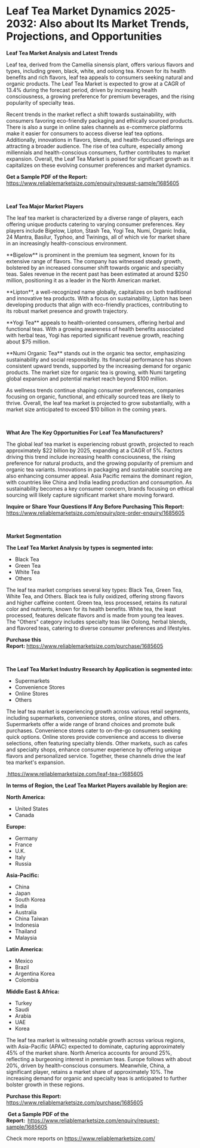 <p><h1>Leaf Tea Market Dynamics 2025-2032: Also about Its Market Trends, Projections, and Opportunities</h1></p><p><strong>Leaf Tea Market Analysis and Latest Trends</strong></p>
<p><p>Leaf tea, derived from the Camellia sinensis plant, offers various flavors and types, including green, black, white, and oolong tea. Known for its health benefits and rich flavors, leaf tea appeals to consumers seeking natural and organic products. The Leaf Tea Market is expected to grow at a CAGR of 13.4% during the forecast period, driven by increasing health consciousness, a growing preference for premium beverages, and the rising popularity of specialty teas.</p><p>Recent trends in the market reflect a shift towards sustainability, with consumers favoring eco-friendly packaging and ethically sourced products. There is also a surge in online sales channels as e-commerce platforms make it easier for consumers to access diverse leaf tea options. Additionally, innovations in flavors, blends, and health-focused offerings are attracting a broader audience. The rise of tea culture, especially among millennials and health-conscious consumers, further contributes to market expansion. Overall, the Leaf Tea Market is poised for significant growth as it capitalizes on these evolving consumer preferences and market dynamics.</p></p>
<p><strong>Get a Sample PDF of the Report:&nbsp;</strong> <a href="https://www.reliablemarketsize.com/enquiry/request-sample/1685605?utm_campaign=2936&utm_medium=2&utm_source=Github&utm_content=ia&utm_term=07042025&utm_id=leaf-tea">https://www.reliablemarketsize.com/enquiry/request-sample/1685605</a></p>
<p>&nbsp;</p>
<p><strong>Leaf Tea Major Market Players</strong></p>
<p><p>The leaf tea market is characterized by a diverse range of players, each offering unique products catering to varying consumer preferences. Key players include Bigelow, Lipton, Stash Tea, Yogi Tea, Numi, Organic India, 24 Mantra, Basilur, Typhoo, and Twinings, all of which vie for market share in an increasingly health-conscious environment.</p><p>**Bigelow** is prominent in the premium tea segment, known for its extensive range of flavors. The company has witnessed steady growth, bolstered by an increased consumer shift towards organic and specialty teas. Sales revenue in the recent past has been estimated at around $250 million, positioning it as a leader in the North American market.</p><p>**Lipton**, a well-recognized name globally, capitalizes on both traditional and innovative tea products. With a focus on sustainability, Lipton has been developing products that align with eco-friendly practices, contributing to its robust market presence and growth trajectory.</p><p>**Yogi Tea** appeals to health-oriented consumers, offering herbal and functional teas. With a growing awareness of health benefits associated with herbal teas, Yogi has reported significant revenue growth, reaching about $75 million.</p><p>**Numi Organic Tea** stands out in the organic tea sector, emphasizing sustainability and social responsibility. Its financial performance has shown consistent upward trends, supported by the increasing demand for organic products. The market size for organic tea is growing, with Numi targeting global expansion and potential market reach beyond $100 million.</p><p>As wellness trends continue shaping consumer preferences, companies focusing on organic, functional, and ethically sourced teas are likely to thrive. Overall, the leaf tea market is projected to grow substantially, with a market size anticipated to exceed $10 billion in the coming years.</p></p>
<p>&nbsp;</p>
<p><strong>What Are The Key Opportunities For Leaf Tea Manufacturers?</strong></p>
<p><p>The global leaf tea market is experiencing robust growth, projected to reach approximately $22 billion by 2025, expanding at a CAGR of 5%. Factors driving this trend include increasing health consciousness, the rising preference for natural products, and the growing popularity of premium and organic tea variants. Innovations in packaging and sustainable sourcing are also enhancing consumer appeal. Asia Pacific remains the dominant region, with countries like China and India leading production and consumption. As sustainability becomes a key consumer concern, brands focusing on ethical sourcing will likely capture significant market share moving forward.</p></p>
<p><strong>Inquire or Share Your Questions If Any Before Purchasing This Report:</strong> <a href="https://www.reliablemarketsize.com/enquiry/pre-order-enquiry/1685605?utm_campaign=2936&utm_medium=2&utm_source=Github&utm_content=ia&utm_term=07042025&utm_id=leaf-tea">https://www.reliablemarketsize.com/enquiry/pre-order-enquiry/1685605</a></p>
<p>&nbsp;</p>
<p><strong>Market Segmentation</strong></p>
<p><strong>The Leaf Tea Market Analysis by types is segmented into:</strong></p>
<p><ul><li>Black Tea</li><li>Green Tea</li><li>White Tea</li><li>Others</li></ul></p>
<p><p>The leaf tea market comprises several key types: Black Tea, Green Tea, White Tea, and Others. Black tea is fully oxidized, offering strong flavors and higher caffeine content. Green tea, less processed, retains its natural color and nutrients, known for its health benefits. White tea, the least processed, features delicate flavors and is made from young tea leaves. The "Others" category includes specialty teas like Oolong, herbal blends, and flavored teas, catering to diverse consumer preferences and lifestyles.</p></p>
<p><strong>Purchase this Report:&nbsp;</strong><a href="https://www.reliablemarketsize.com/purchase/1685605?utm_campaign=2936&utm_medium=2&utm_source=Github&utm_content=ia&utm_term=07042025&utm_id=leaf-tea">https://www.reliablemarketsize.com/purchase/1685605</a></p>
<p>&nbsp;</p>
<p><strong>The Leaf Tea Market Industry Research by Application is segmented into:</strong></p>
<p><ul><li>Supermarkets</li><li>Convenience Stores</li><li>Online Stores</li><li>Others</li></ul></p>
<p><p>The leaf tea market is experiencing growth across various retail segments, including supermarkets, convenience stores, online stores, and others. Supermarkets offer a wide range of brand choices and promote bulk purchases. Convenience stores cater to on-the-go consumers seeking quick options. Online stores provide convenience and access to diverse selections, often featuring specialty blends. Other markets, such as cafes and specialty shops, enhance consumer experience by offering unique flavors and personalized service. Together, these channels drive the leaf tea market's expansion.</p></p>
<p><a href="https://www.reliablemarketsize.com/leaf-tea-r1685605?utm_campaign=2936&utm_medium=2&utm_source=Github&utm_content=ia&utm_term=07042025&utm_id=leaf-tea">&nbsp;https://www.reliablemarketsize.com/leaf-tea-r1685605</a></p>
<p><strong>In terms of Region, the Leaf Tea Market Players available by Region are:</strong></p>
<p>
    <p> <strong> North America: </strong>
        <ul>
            <li>United States</li>
            <li>Canada</li>
        </ul>
        </p> 
    <p> <strong> Europe: </strong>
        <ul>
            <li>Germany</li>
            <li>France</li>
            <li>U.K.</li>
            <li>Italy</li>
            <li>Russia</li>
        </ul>
        </p> 
    <p> <strong> Asia-Pacific: </strong>
        <ul>
            <li>China</li>
            <li>Japan</li>
            <li>South Korea</li>
            <li>India</li>
            <li>Australia</li>
            <li>China Taiwan</li>
            <li>Indonesia</li>
            <li>Thailand</li>
            <li>Malaysia</li>
        </ul>
        </p> 
    <p> <strong> Latin America: </strong>
        <ul>
            <li>Mexico</li>
            <li>Brazil</li>
            <li>Argentina Korea</li>
            <li>Colombia</li>
        </ul>
        </p> 
    <p> <strong> Middle East & Africa: </strong>
        <ul>
            <li>Turkey</li>
            <li>Saudi</li>
            <li>Arabia</li>
            <li>UAE</li>
            <li>Korea</li>
        </ul>
    </p>
    </p>
<p><p>The leaf tea market is witnessing notable growth across various regions, with Asia-Pacific (APAC) expected to dominate, capturing approximately 45% of the market share. North America accounts for around 25%, reflecting a burgeoning interest in premium teas. Europe follows with about 20%, driven by health-conscious consumers. Meanwhile, China, a significant player, retains a market share of approximately 10%. The increasing demand for organic and specialty teas is anticipated to further bolster growth in these regions.</p></p>
<p><strong>Purchase this Report: </strong><a href="https://www.reliablemarketsize.com/purchase/1685605?utm_campaign=2936&utm_medium=2&utm_source=Github&utm_content=ia&utm_term=07042025&utm_id=leaf-tea">https://www.reliablemarketsize.com/purchase/1685605</a></p>
<p>&nbsp;<strong>Get a Sample PDF of the Report:&nbsp;&nbsp;</strong><a href="https://www.reliablemarketsize.com/enquiry/request-sample/1685605?utm_campaign=2936&utm_medium=2&utm_source=Github&utm_content=ia&utm_term=07042025&utm_id=leaf-tea">https://www.reliablemarketsize.com/enquiry/request-sample/1685605</a></p>
<p><strong></strong></p>
<p>Check more reports on <a href="https://www.reliablemarketsize.com/?utm_campaign=2936&utm_medium=2&utm_source=Github&utm_content=ia&utm_term=07042025&utm_id=leaf-tea">https://www.reliablemarketsize.com/</a></p>